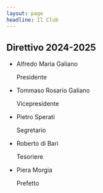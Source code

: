 ```yaml
---
layout: page
headline: Il Club
---
```



## Direttivo 2024-2025


- Alfredo Maria Galiano
  
  Presidente


- Tommaso Rosario Galiano

  Vicepresidente


- Pietro Sperati

  Segretario

  
- Roberto di Bari
  
  Tesoriere


- Piera Morgia

  Prefetto

